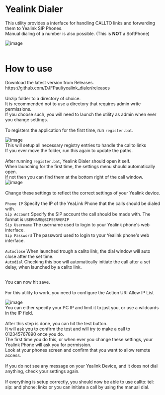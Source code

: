 # Yealink Dialer
This utility provides a interface for handling CALLTO links and forwarding them to Yealink SIP Phones. <br>
Manual dialing of a number is also possible. (This is __NOT__ a SoftPhone)<br>

![image](https://github.com/user-attachments/assets/9cf0563a-d393-4c38-a1b5-4ffa13a2f83f)
<br>
<br>
# How to use
Download the latest version from Releases. <br>
https://github.com/DJFPaul/yealink_dialer/releases <br>
<br>
Unzip folder to a directory of choice. <br>
It is recommended not to use a directory that requires admin write permissions. <br>
If you choose such, you will need to launch the utility as admin when ever you change settings. <br>
<br>
To registers the application for the first time, run `register.bat`. <br>

![image](https://github.com/DJFPaul/yealink_dialer/assets/35642602/d146a6ff-914f-4717-aea5-1f7a56bba78f)
<br>
This will setup all necessary registry entries to handle the callto links <br>
If you ever move the folder, run this again to update the paths. <br>
<br>
After running `register.bat`, Yealink Dialer should open it self. <br>
When launching for the first time, the settings menu should automatically open. <br>
If not then you can find them at the bottom right of the call window.<br>
![image](https://github.com/user-attachments/assets/6ff2caba-6642-4ab6-8074-6dde44db2ff9)
<br>
<br>
Change these settings to reflect the correct settings of your Yealink device. <br>
<br>
`Phone IP` Specify the IP of the YeaLink Phone that the calls should be dialed with. <br>
`Sip Account`  Specify the SIP account the call should be made with. The format is `USERNAME@SIPSERVERIP` <br>
`Sip Username`   The username used to login to your Yealink phone's web interface. <br>
`Sip Password`   The password used to login to your Yealink phone's web interface. <br>
<br>
`Autoclose` When launched trough a callto link, the dial window will auto close after the set time. <br>
`Autodial` Checking this box will automatically initiate the call after a set delay, when launched by a callto link. <br>

<br>
You can now hit save. <br>
<br>
For this utility to work, you need to configure the Action URI Allow IP List <br>

![image](https://github.com/DJFPaul/yealink_dialer/assets/35642602/18bb20c9-dc72-439f-b1b5-fddcc090b5cb)
<br>
You can either specify your PC IP and limit it to just you, or use a wildcards in the IP field. <br>
<br>
After this step is done, you can hit the test button. <br>
It will ask you to confirm the test and will try to make a call to 012345767890 once you do. <br>
The first time you do this, or when ever you change these settings, your Yealink Phone will ask you for permission. <br>
Look at your phones screen and confirm that you want to allow remote access. <br>
<br>
If you do not see any message on your Yealink Device, and it does not dial anything, check your settings again. <br>
<br>
If everything is setup correctly, you should now be able to use callto: tel: sip: and phone: links or you can initiate a call by using the manual dial. <br>
<br>
